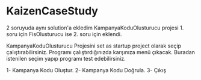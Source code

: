 # KaizenCaseStudy
2 soruyuda aynı solution'a ekledim KampanyaKoduOlusturucu projesi 1. soru için FisOlusturucu ise 2. soru için eklendi.

KampanyaKoduOlusturucu Projesini set as startup project olarak seçip çalıştırabilirsiniz.
Programı çalıştırdığınızda karşınıza menü çıkacak. Buradan istenilen seçim yapıp programı test edebilirsiniz.

  1- Kampanya Kodu Oluştur. 
  2- Kampanya Kodu Doğrula.
  3- Çıkış
